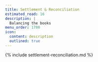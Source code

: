 ```yaml
---
title: Settlement & Reconciliation
estimated_read: 16
description: |
  Balancing the books
menu_order: 1700
icon:
  content: description
  outlined: true
---
```


{% include settlement-reconciliation.md %}
